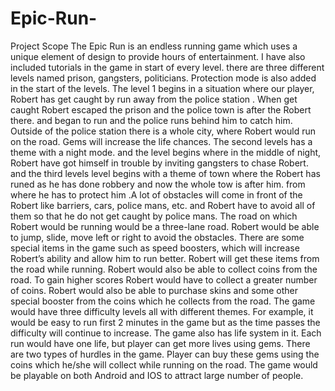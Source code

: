 # Epic-Run-
Project Scope The Epic Run is an endless running game which uses a unique element of design to provide hours of entertainment. I have also included tutorials in the game in start of every level.  there are three different levels named prison, gangsters, politicians. Protection mode is also added in the start of the levels. The level 1 begins in a situation where our player, Robert has get caught  by  run away from the police station . When get caught Robert escaped the prison and the police town is after the Robert there.  and began to run and the police runs behind him to catch him. Outside of the police station there is a whole city, where Robert would run on the road.  Gems will increase the life chances. The second levels has a theme with a night mode. and the level begins where in the middle of night, Robert have got himself in trouble by inviting gangsters to chase Robert. and the third levels level begins with a theme of town where the Robert has runed as he has done robbery and now the whole tow is after him. from where he has to protect him .A lot of obstacles will come in front of the Robert like barriers, cars, police mans, etc. and Robert have to avoid all of them so that he do not get caught by police mans. The road on which Robert would be running would be a three-lane road. Robert would be able to jump, slide, move left or right to avoid the obstacles. There are some special items in the game such as speed boosters, which will increase Robert’s ability and allow him to run better. Robert will get these items from the road while running. Robert would also be able to collect coins from the road. To gain higher scores Robert would have to collect a greater number of coins. Robert would also be able to purchase skins and some other special booster from the coins which he collects from the road. The game would have three difficulty levels all with different themes.  For example, it would be easy to run first 2 minutes in the game but as the time passes the difficulty will continue to increase. The game also has life system in it.  Each run would have one life, but player can get more lives using gems.  There are two types of hurdles in the game. Player can buy these gems using the coins which he/she will collect while running on the road. The game would be playable on both Android and IOS to attract large number of people.
